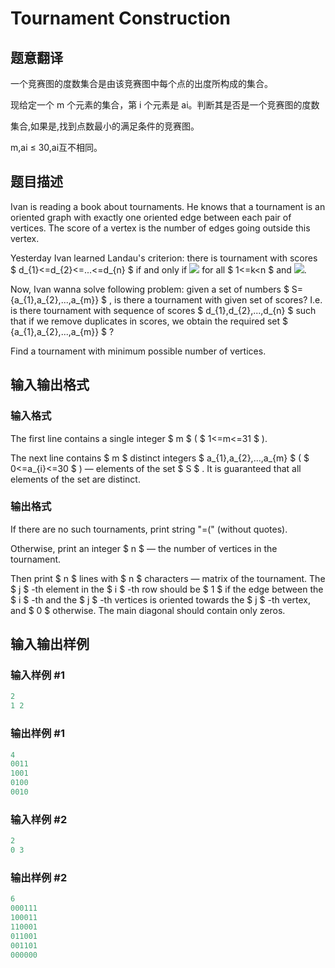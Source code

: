 # Tournament Construction

## 题意翻译

一个竞赛图的度数集合是由该竞赛图中每个点的出度所构成的集合。

现给定一个 m 个元素的集合，第 i 个元素是 ai。判断其是否是一个竞赛图的度数

集合,如果是,找到点数最小的满足条件的竞赛图。

m,ai ≤ 30,ai互不相同。

## 题目描述

Ivan is reading a book about tournaments. He knows that a tournament is an oriented graph with exactly one oriented edge between each pair of vertices. The score of a vertex is the number of edges going outside this vertex.

Yesterday Ivan learned Landau's criterion: there is tournament with scores $ d_{1}<=d_{2}<=...<=d_{n} $ if and only if ![](https://cdn.luogu.com.cn/upload/vjudge_pic/CF850D/4fe680476592e82ee231e53c258b2a4afe965574.png) for all $ 1<=k&lt;n $ and ![](https://cdn.luogu.com.cn/upload/vjudge_pic/CF850D/b56c7605c03639fe817d86958ff45e5e76f9d556.png).

Now, Ivan wanna solve following problem: given a set of numbers $ S={a_{1},a_{2},...,a_{m}} $ , is there a tournament with given set of scores? I.e. is there tournament with sequence of scores $ d_{1},d_{2},...,d_{n} $ such that if we remove duplicates in scores, we obtain the required set $ {a_{1},a_{2},...,a_{m}} $ ?

Find a tournament with minimum possible number of vertices.

## 输入输出格式

### 输入格式

The first line contains a single integer $ m $ ( $ 1<=m<=31 $ ).

The next line contains $ m $ distinct integers $ a_{1},a_{2},...,a_{m} $ ( $ 0<=a_{i}<=30 $ ) — elements of the set $ S $ . It is guaranteed that all elements of the set are distinct.

### 输出格式

If there are no such tournaments, print string "=(" (without quotes).

Otherwise, print an integer $ n $ — the number of vertices in the tournament.

Then print $ n $ lines with $ n $ characters — matrix of the tournament. The $ j $ -th element in the $ i $ -th row should be $ 1 $ if the edge between the $ i $ -th and the $ j $ -th vertices is oriented towards the $ j $ -th vertex, and $ 0 $ otherwise. The main diagonal should contain only zeros.

## 输入输出样例

### 输入样例 #1

```cpp
2
1 2

```
### 输出样例 #1

```cpp
4
0011
1001
0100
0010

```
### 输入样例 #2

```cpp
2
0 3

```
### 输出样例 #2

```cpp
6
000111
100011
110001
011001
001101
000000

```
